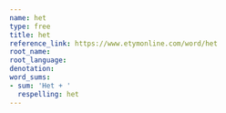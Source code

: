 ```yaml
---
name: het
type: free
title: het
reference_link: https://www.etymonline.com/word/het
root_name: 
root_language: 
denotation: 
word_sums:
- sum: 'Het + '
  respelling: het
---
```

